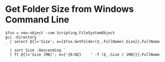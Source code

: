 # Get Folder Size from Windows Command Line
```
$fso = new-object -com Scripting.FileSystemObject
gci -Directory `
  | select @{l='Size'; e={$fso.GetFolder($_.FullName).Size}},FullName `
  | sort Size -Descending `
  | ft @{l='Size [MB]'; e={'{0:N2}    ' -f ($_.Size / 1MB)}},FullName
```